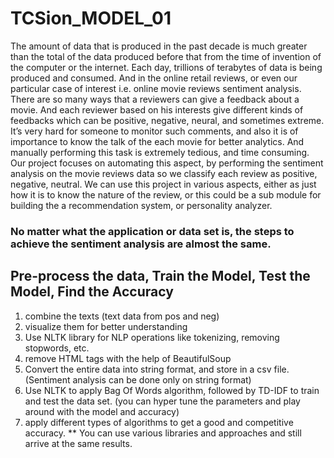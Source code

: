 # TCSion_MODEL_01
The amount of data that is produced in the past decade is much greater than the total of the data produced before that from the time of invention of the computer or the internet. Each day, trillions of terabytes of data is being produced and consumed. And in the online retail reviews, or even our particular case of interest i.e. online movie reviews sentiment analysis. There are so many ways that a reviewers can give a feedback about a movie. And each reviewer based on his interests give different kinds of feedbacks which can be positive, negative, neural, and sometimes extreme.  It’s very hard for someone to monitor such comments, and also it is of importance to know the talk of the each movie for better analytics. And manually performing this task is extremely tedious, and time consuming. Our project focuses on automating this aspect, by performing the sentiment analysis on the movie reviews data so we classify each review as positive, negative, neutral.   We can use this project in various aspects, either as just how it is to know the nature of the review, or this could be a sub module for building the a recommendation system, or personality analyzer. 


### No matter what the application or data set is, the steps to achieve the sentiment analysis are almost the same.

## Pre-process the data, Train the Model, Test the Model, Find the Accuracy
1. combine the texts (text data from pos and neg)
2. visualize them for better understanding
3. Use NLTK library for NLP operations like tokenizing, removing stopwords, etc.
4. remove HTML tags with the help of BeautifulSoup
5. Convert the entire data into string format, and store in a csv file. (Sentiment analysis can be done only on string format)
6. Use NLTK to apply Bag Of Words algorithm, followed by TD-IDF to train and test the data set. (you can hyper tune the parameters and play around with the model and accuracy)
7. apply different types of algorithms to get a good and competitive accuracy.
** You can use various libraries and approaches and still arrive at the same results.
